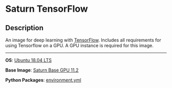 # Saturn TensorFlow

## Description
An image for deep learning with [TensorFlow](https://www.tensorflow.org/). Includes all requirements for using Tensorflow on a GPU. A GPU instance is required for this image.
<hr>

**OS**: [Ubuntu 18.04 LTS](https://releases.ubuntu.com/18.04/)

**Base Image**: [Saturn Base GPU 11.2](../saturnbase-gpu-11.2/README.md)

**Python Packages**: [environment.yml](environment.yml)